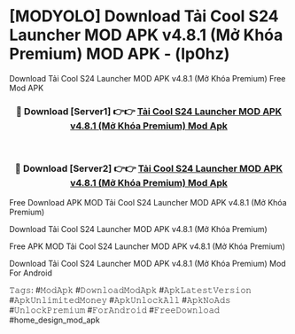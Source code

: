 # [MODYOLO] Download Tải Cool S24 Launcher MOD APK v4.8.1 (Mở Khóa Premium) MOD APK - (lp0hz)
Download Tải Cool S24 Launcher MOD APK v4.8.1 (Mở Khóa Premium) Free Mod APK

<div align="center">
<h3>🔴 Download [Server1] 👉👉 <a href="https://apk-comot.site?title=Tải_Cool_S24_Launcher_MOD_APK_v4.8.1_(Mở_Khóa_Premium)">Tải Cool S24 Launcher MOD APK v4.8.1 (Mở Khóa Premium) Mod Apk</a></h3><br>

<h3>🔴 Download [Server2] 👉👉 <a href="https://apk-comot.site?title=Tải_Cool_S24_Launcher_MOD_APK_v4.8.1_(Mở_Khóa_Premium)">Tải Cool S24 Launcher MOD APK v4.8.1 (Mở Khóa Premium) Mod Apk</a></h3>
</div>


Free Download APK MOD Tải Cool S24 Launcher MOD APK v4.8.1 (Mở Khóa Premium)

Download Tải Cool S24 Launcher MOD APK v4.8.1 (Mở Khóa Premium) 

Free APK MOD Tải Cool S24 Launcher MOD APK v4.8.1 (Mở Khóa Premium) 

Download Tải Cool S24 Launcher MOD APK v4.8.1 (Mở Khóa Premium) Mod For Android

𝚃𝚊𝚐𝚜: #𝙼𝚘𝚍𝙰𝚙𝚔 #𝙳𝚘𝚠𝚗𝚕𝚘𝚊𝚍𝙼𝚘𝚍𝙰𝚙𝚔 #𝙰𝚙𝚔𝙻𝚊𝚝𝚎𝚜𝚝𝚅𝚎𝚛𝚜𝚒𝚘𝚗 #𝙰𝚙𝚔𝚄𝚗𝚕𝚒𝚖𝚒𝚝𝚎𝚍𝙼𝚘𝚗𝚎𝚢 #𝙰𝚙𝚔𝚄𝚗𝚕𝚘𝚌𝚔𝙰𝚕𝚕 #𝙰𝚙𝚔𝙽𝚘𝙰𝚍𝚜 #𝚄𝚗𝚕𝚘𝚌𝚔𝙿𝚛𝚎𝚖𝚒𝚞𝚖 #𝙵𝚘𝚛𝙰𝚗𝚍𝚛𝚘𝚒𝚍 #𝙵𝚛𝚎𝚎𝙳𝚘𝚠𝚗𝚕𝚘𝚊𝚍 #home_design_mod_apk